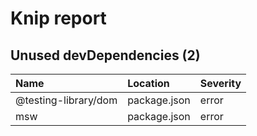# Knip report

## Unused devDependencies (2)

| Name                 | Location     | Severity |
| :------------------- | :----------- | :------- |
| @testing-library/dom | package.json | error    |
| msw                  | package.json | error    |

